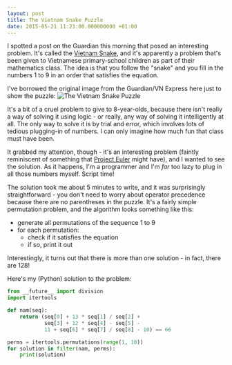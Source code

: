 ```yaml
---
layout: post
title: The Vietnam Snake Puzzle
date: 2015-05-21 11:23:00.000000000 +01:00
---
```


I spotted a post on the Guardian this morning that posed an interesting
problem. It's called the [Vietnam Snake][1], and it's apparently a problem
that's been given to Vietnamese primary-school children as part of their
mathematics class. The idea is that you follow the "snake" and you fill in the
numbers 1 to 9 in an order that satisfies the equation.

<!-- more -->

I've borrowed the original image from the Guardian/VN Express here just to show
the puzzle: ![The Vietnam Snake
Puzzle](/images/vietnam-snake.png)

It's a bit of a cruel problem to give to 8-year-olds, because there isn't
really a way of solving it using logic - or really, any way of solving it
intelligently at all. The only way to solve it is by trial and error, which
involves lots of tedious plugging-in of numbers. I can only imagine how much
fun that class must have been.

It grabbed my attention, though - it's an interesting problem (faintly
reminiscent of something that [Project Euler][2] might have), and I wanted to
see the solution. As it happens, I'm a programmer and I'm *far* too lazy to
plug in all those numbers myself. Script time!

The solution took me about 5 minutes to write, and it was surprisingly
straightforward - you don't need to worry about operator precedence because
there are no parentheses in the puzzle. It's a fairly simple permutation
problem, and the algorithm looks something like this:

* generate all permutations of the sequence 1 to 9
* for each permutation:
    * check if it satisfies the equation
    * if so, print it out

Interestingly, it turns out that there is more than one solution - in fact,
there are 128!

Here's my (Python) solution to the problem:

```python
from __future__ import division
import itertools

def nam(seq):
    return (seq[0] + 13 * seq[1] / seq[2] +
            seq[3] + 12 * seq[4] - seq[5] -
            11 + seq[6] * seq[7] / seq[8] - 10) == 66

perms = itertools.permutations(range(1, 10))
for solution in filter(nam, perms):
    print(solution)
```


[1]: http://web.archive.org/web/20180115030541/https://www.theguardian.com/science/alexs-adventures-in-numberland/2015/may/20/can-you-do-the-maths-puzzle-for-vietnamese-eight-year-olds-that-has-stumped-parents-and-teachers
[2]: https://projecteuler.net
